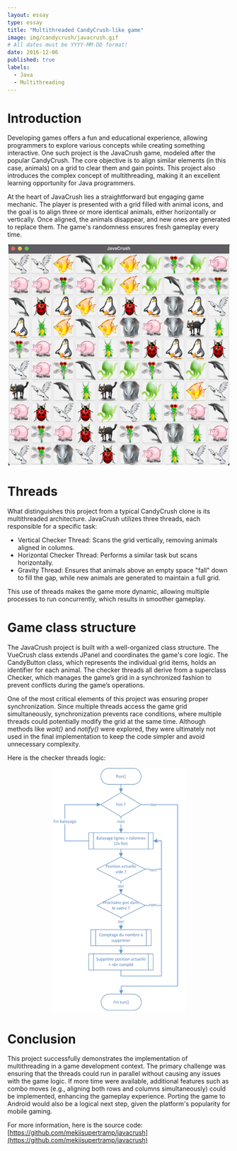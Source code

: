 ```yaml
---
layout: essay
type: essay
title: "Multithreaded CandyCrush-like game"
image: img/candycrush/javacrush.gif
# All dates must be YYYY-MM-DD format!
date: 2016-12-06
published: true
labels:
  - Java
  - Multithreading
---
```



# Introduction
Developing games offers a fun and educational experience, allowing programmers to explore various concepts while creating something interactive. One such project is the JavaCrush game, modeled after the popular CandyCrush. The core objective is to align similar elements (in this case, animals) on a grid to clear them and gain points. This project also introduces the complex concept of multithreading, making it an excellent learning opportunity for Java programmers.

At the heart of JavaCrush lies a straightforward but engaging game mechanic. The player is presented with a grid filled with animal icons, and the goal is to align three or more identical animals, either horizontally or vertically. Once aligned, the animals disappear, and new ones are generated to replace them. The game's randomness ensures fresh gameplay every time.

<p align="center">
<img class="img-fluid" src="../img/candycrush/javacrush.png" style="width:500px;"> 
</p>

# Threads
What distinguishes this project from a typical CandyCrush clone is its multithreaded architecture. JavaCrush utilizes three threads, each responsible for a specific task:

* Vertical Checker Thread: Scans the grid vertically, removing animals aligned in columns.
* Horizontal Checker Thread: Performs a similar task but scans horizontally.
* Gravity Thread: Ensures that animals above an empty space "fall" down to fill the gap, while new animals are generated to maintain a full grid.

This use of threads makes the game more dynamic, allowing multiple processes to run concurrently, which results in smoother gameplay.

# Game class structure
The JavaCrush project is built with a well-organized class structure. The VueCrush class extends JPanel and coordinates the game's core logic. The CandyButton class, which represents the individual grid items, holds an identifier for each animal. The checker threads all derive from a superclass Checker, which manages the game’s grid in a synchronized fashion to prevent conflicts during the game’s operations.

One of the most critical elements of this project was ensuring proper synchronization. Since multiple threads access the game grid simultaneously, synchronization prevents race conditions, where multiple threads could potentially modify the grid at the same time. Although methods like *wait()* and *notify()* were explored, they were ultimately not used in the final implementation to keep the code simpler and avoid unnecessary complexity.

Here is the checker threads logic:

<p align="center">
<img class="img-fluid" src="../img/candycrush/logic.png" style="width:300px;"> 
</p>

# Conclusion

This project successfully demonstrates the implementation of multithreading in a game development context. The primary challenge was ensuring that the threads could run in parallel without causing any issues with the game logic. If more time were available, additional features such as combo moves (e.g., aligning both rows and columns simultaneously) could be implemented, enhancing the gameplay experience. Porting the game to Android would also be a logical next step, given the platform's popularity for mobile gaming.

For more information, here is the source code: [https://github.com/mekiisupertramp/javacrush](https://github.com/mekiisupertramp/javacrush)
